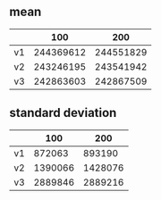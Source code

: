 ## mean
| |100|200|
|---|---|---|
|v1|244369612|244551829|
|v2|243246195|243541942|
|v3|242863603|242867509|
## standard deviation
| |100|200|
|---|---|---|
|v1|872063|893190|
|v2|1390066|1428076|
|v3|2889846|2889216|
